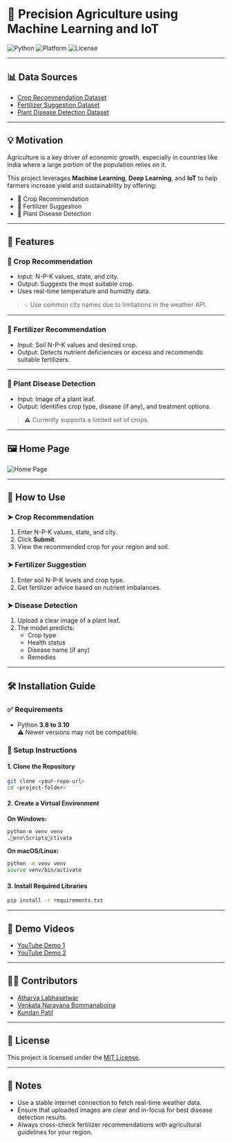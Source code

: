 
# 🌾 Precision Agriculture using Machine Learning and IoT

![Python](https://img.shields.io/badge/python-3.8--3.10-blue)
![Platform](https://img.shields.io/badge/platform-Web-green)
![License](https://img.shields.io/badge/license-MIT-lightgrey)

---

## 📊 Data Sources

- [Crop Recommendation Dataset](https://www.kaggle.com/atharvaingle/crop-recommendation-dataset)  
- [Fertilizer Suggestion Dataset](https://github.com/Gladiator07/Harvestify/blob/master/Data-processed/fertilizer.csv)  
- [Plant Disease Detection Dataset](https://www.kaggle.com/vipoooool/new-plant-diseases-dataset)

---

## 💡 Motivation

Agriculture is a key driver of economic growth, especially in countries like India where a large portion of the population relies on it.

This project leverages **Machine Learning**, **Deep Learning**, and **IoT** to help farmers increase yield and sustainability by offering:
- 🌾 Crop Recommendation
- 💊 Fertilizer Suggestion
- 🍂 Plant Disease Detection

---

## 🌱 Features

### 🌾 Crop Recommendation
- Input: N-P-K values, state, and city.
- Output: Suggests the most suitable crop.
- Uses real-time temperature and humidity data.
> 💡 Use common city names due to limitations in the weather API.

---

### 💊 Fertilizer Recommendation
- Input: Soil N-P-K values and desired crop.
- Output: Detects nutrient deficiencies or excess and recommends suitable fertilizers.

---

### 🍂 Plant Disease Detection
- Input: Image of a plant leaf.
- Output: Identifies crop type, disease (if any), and treatment options.
> ⚠️ Currently supports a limited set of crops.

---

## 🖼️ Home Page

![Home Page](https://github.com/atharval1/precision-agriculture-using-machine-learning/blob/main/Project-docs/App-snaps/Home.png)

---

## 🧪 How to Use

### ➤ Crop Recommendation
1. Enter N-P-K values, state, and city.
2. Click **Submit**.
3. View the recommended crop for your region and soil.

### ➤ Fertilizer Suggestion
1. Enter soil N-P-K levels and crop type.
2. Get fertilizer advice based on nutrient imbalances.

### ➤ Disease Detection
1. Upload a clear image of a plant leaf.
2. The model predicts:
   - Crop type
   - Health status
   - Disease name (if any)
   - Remedies

---

## 🛠️ Installation Guide

### ✅ Requirements
- Python **3.8 to 3.10**  
  ⚠️ Newer versions may not be compatible.

### 🔧 Setup Instructions

#### 1. Clone the Repository

```bash
git clone <your-repo-url>
cd <project-folder>
```

#### 2. Create a Virtual Environment

**On Windows:**
```bash
python-m venv venv
.env\Scriptsctivate
```

**On macOS/Linux:**
```bash
python -m venv venv
source venv/bin/activate
```

#### 3. Install Required Libraries

```bash
pip install -r requirements.txt
```

---

## 🎥 Demo Videos

- [YouTube Demo 1](https://youtu.be/kU0nf-rzusE)  
- [YouTube Demo 2](https://www.youtube.com/watch?v=eJ-KytG2H5w&t=36s)

---

## 👨‍💻 Contributors

- [Atharva Labhasetwar](https://www.linkedin.com/in/atharva-labhasetwar)  
- [Venkata Narayana Bommanaboina](https://www.linkedin.com/in/bvnarayana515739/)  
- [Kundan Patil](https://www.linkedin.com/in/kundan-patil-638979199)

---

## 🧾 License

This project is licensed under the [MIT License](LICENSE).

---

## 📌 Notes

- Use a stable internet connection to fetch real-time weather data.
- Ensure that uploaded images are clear and in-focus for best disease detection results.
- Always cross-check fertilizer recommendations with agricultural guidelines for your region.
